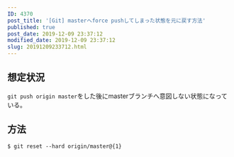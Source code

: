 ```yaml
---
ID: 4370
post_title: '[Git] masterへforce pushしてしまった状態を元に戻す方法'
published: true
post_date: 2019-12-09 23:37:12
modified_date: 2019-12-09 23:37:12
slug: 20191209233712.html
---
```

## 想定状況

`git push origin master`をした後にmasterブランチへ意図しない状態になっている。


## 方法

```
$ git reset --hard origin/master@{1}
```